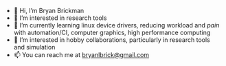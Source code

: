 - 👋 Hi, I’m Bryan Brickman
- 👀 I’m interested in research tools
- 🌱 I’m currently learning linux device drivers, reducing workload and _pain_ with automation/CI, computer graphics, high performance computing
- 💞️ I’m interested in hobby collaborations, particularly in research tools and simulation
- 📫 You can reach me at bryanlbrick@gmail.com

<!---
branrickman/branrickman is a ✨ special ✨ repository because its `README.md` (this file) appears on your GitHub profile.
You can click the Preview link to take a look at your changes.
--->

